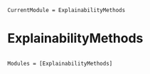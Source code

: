 ```@meta
CurrentModule = ExplainabilityMethods
```

# ExplainabilityMethods

```@index
```

```@autodocs
Modules = [ExplainabilityMethods]
```

